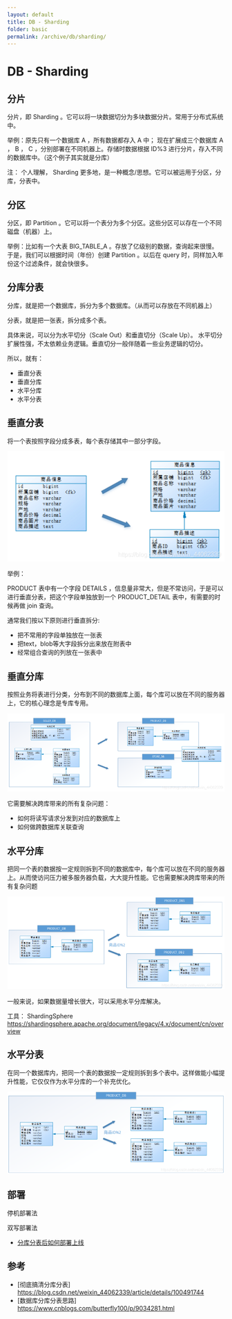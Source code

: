 ```yaml
---
layout: default
title: DB - Sharding
folder: basic
permalink: /archive/db/sharding/
---
```


# DB - Sharding

## 分片

分片，即 Sharding 。它可以将一块数据切分为多块数据分片。常用于分布式系统中。

举例：原先只有一个数据库 A ，所有数据都存入 A 中；
现在扩展成三个数据库 A ， B ， C ，分别部署在不同机器上。存储时数据根据 ID%3 进行分片，存入不同的数据库中。（这个例子其实就是分库）

注： 个人理解， Sharding 更多地，是一种概念/思想。它可以被运用于分区，分库，分表中。

## 分区

分区，即 Partition 。它可以将一个表分为多个分区。这些分区可以存在一个不同磁盘（机器）上。

举例：比如有一个大表 BIG_TABLE_A 。存放了亿级别的数据，查询起来很慢。
于是，我们可以根据时间（年份）创建 Partition 。以后在 query 时，同样加入年份这个过滤条件，就会快很多。

## 分库分表

分库，就是把一个数据库，拆分为多个数据库。（从而可以存放在不同机器上）

分表，就是把一张表，拆分成多个表。

具体来说，可以分为水平切分（Scale Out）和垂直切分（Scale Up）。
水平切分扩展性强，不太依赖业务逻辑。垂直切分一般伴随着一些业务逻辑的切分。

所以，就有：
- 垂直分表
- 垂直分库
- 水平分库
- 水平分表

## 垂直分表

将一个表按照字段分成多表，每个表存储其中一部分字段。

![dbp_1](img/dbp_1.png)

举例：

PRODUCT 表中有一个字段 DETAILS ，信息量非常大，但是不常访问，于是可以进行垂直分表，把这个字段单独放到一个 PRODUCT_DETAIL 表中，有需要的时候再做 join 查询。

通常我们按以下原则进行垂直拆分:

- 把不常用的字段单独放在一张表
- 把text，blob等大字段拆分出来放在附表中
- 经常组合查询的列放在一张表中

## 垂直分库

按照业务将表进行分类，分布到不同的数据库上面，每个库可以放在不同的服务器上，它的核心理念是专库专用。

![dbp_2](img/dbp_2.png)

它需要解决跨库带来的所有复杂问题：
- 如何将读写请求分发到对应的数据库上
- 如何做跨数据库关联查询

## 水平分库

把同一个表的数据按一定规则拆到不同的数据库中，每个库可以放在不同的服务器上。从而使访问压力被多服务器负载，大大提升性能。它也需要解决跨库带来的所有复杂问题

![dbp_3](img/dbp_3.png)

一般来说，如果数据量增长很大，可以采用水平分库解决。

工具： ShardingSphere <https://shardingsphere.apache.org/document/legacy/4.x/document/cn/overview>

## 水平分表

在同一个数据库内，把同一个表的数据按一定规则拆到多个表中。这样做能小幅提升性能，它仅仅作为水平分库的一个补充优化。

![dbp_4](img/dbp_4.png)

## 部署

停机部署法

双写部署法

- [分库分表后如何部署上线](https://www.cnblogs.com/rjzheng/p/9597810.html)

## 参考

- [彻底搞清分库分表] <https://blog.csdn.net/weixin_44062339/article/details/100491744>
- [数据库分库分表思路] <https://www.cnblogs.com/butterfly100/p/9034281.html>
